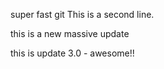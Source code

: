 super fast git
This is a second line.

this is a new massive update

this is update 3.0 - awesome!!
